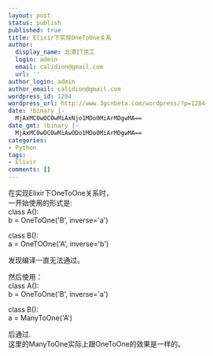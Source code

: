```yaml
---
layout: post
status: publish
published: true
title: Elixir下实现OneToOne关系
author:
  display_name: 北漂IT民工
  login: admin
  email: calidion@gmail.com
  url: ''
author_login: admin
author_email: calidion@gmail.com
wordpress_id: 1284
wordpress_url: http://www.3gcnbeta.com/wordpress/?p=1284
date: !binary |-
  MjAxMC0wOC0wMiAxNjo1MDo0MiArMDgwMA==
date_gmt: !binary |-
  MjAxMC0wOC0wMiAwODo1MDo0MiArMDgwMA==
categories:
- Python
tags:
- Elixir
comments: []
---
```

<p>在实现Elixir下OneToOne关系时，<br />
一开始使用的形式是:<br />
class A():<br />
  b = OneToOne('B', inverse='a')</p>
<p>class B():<br />
  a = OneTOOne('A', inverse='b')</p>
<p>发现编译一直无法通过。</p>
<p>然后使用：<br />
class A():<br />
  b = OneToOne('B', inverse='a')</p>
<p>class B():<br />
  a = ManyToOne('A')</p>
<p>后通过.<br />
这里的ManyToOne实际上跟OneToOne的效果是一样的。</p>
